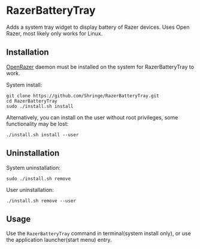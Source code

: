 # RazerBatteryTray
Adds a system tray widget to display battery of Razer devices. Uses Open Razer, most likely only works for Linux.

## Installation
[OpenRazer](https://openrazer.github.io/) daemon must be installed on the system for RazerBatteryTray to work.

System install:
```
git clone https://github.com/Shringe/RazerBatteryTray.git
cd RazerBatteryTray
sudo ./install.sh install 
```
Alternatively, you can install on the user without root privileges, some functionality may be lost:
```
./install.sh install --user
```

## Uninstallation
System uninstallation:
```
sudo ./install.sh remove
```

User uninstallation:
```
./install.sh remove --user
```

## Usage
Use the ```RazerBatteryTray``` command in terminal(system install only), or use the application launcher(start menu) entry.
